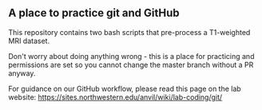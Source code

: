 A place to practice git and GitHub
--------------

This repository contains two bash scripts that pre-process a T1-weighted MRI dataset.

Don't worry about doing anything wrong - this is a place for practicing and permissions are set so you cannot change the master branch without a PR anyway. 

For guidance on our GitHub workflow, please read this page on the lab website: 
https://sites.northwestern.edu/anvil/wiki/lab-coding/git/

